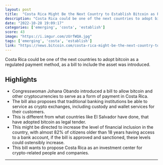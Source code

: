 ```yaml
---
layout: post
title:  "Costa Rica Might Be the Next Country to Establish Bitcoin as Regulated Currency – Emerging Markets Bitcoin News"
description: "Costa Rica could be one of the next countries to adopt bitcoin as a regulated payment method, as a bill to include the asset was introduced."
date: "2022-10-28 19:09:17"
categories: ['emerging', 'costa', 'establish']
score: 43
image: "https://i.imgur.com/zUrfWQA.jpg"
tags: ['emerging', 'costa', 'establish']
link: "https://news.bitcoin.com/costa-rica-might-be-the-next-country-to-establish-bitcoin-as-regulated-currency/"
---
```


Costa Rica could be one of the next countries to adopt bitcoin as a regulated payment method, as a bill to include the asset was introduced.

## Highlights

- Congresswoman Johana Obando introduced a bill to allow bitcoin and other cryptocurrencies to serve as a form of payment in Costa Rica.
- The bill also proposes that traditional banking institutions be able to service as crypto exchanges, including custody and wallet services for their customers.
- This is different from what countries like El Salvador have done, that have adopted bitcoin as legal tender.
- This might be directed to increase the level of financial inclusion in the country, with almost 82% of citizens older than 18 years having access to a bank account, if the bill is approved and sanctioned, these levels could ostensibly increase.
- This bill wants to propose Costa Rica as an investment center for crypto-related people and companies.

---
